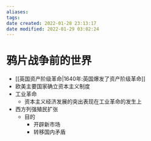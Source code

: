 ```yaml
---
aliases: 
tags: 
date created: 2022-01-28 23:13:17
date modified: 2022-01-29 03:02:24
---
```


# 鸦片战争前的世界

- [[英国资产阶级革命|1640年:英国爆发了资产阶级革命]]
- 欧美主要国家确立资本主义制度
- 工业革命
  - 资本主义经济发展的突出表现在工业革命的发生上
- 西方列强殖民扩张
  - 目的
    - 开辟新市场
    - 转移国内矛盾
